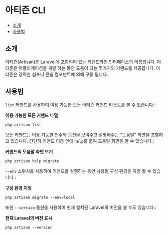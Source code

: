# 아티즌 CLI

- [소개](#introduction)
- [사용법](#usage)

<a name="introduction"></a>
## 소개

아티즌(Artisan)은 Laravel에 포함되어 있는 커맨드라인 인터페이스의 이름입니다. 아티즌은 어플리케이션을 개발 하는 동안 도움이 되는 몇가지의 커맨드를 제공합니다. 아티즌은 강력한 심포니 콘솔 컴포넌트에 의해 구동 됩니다.

<a name="usage"></a>
## 사용법

`list` 커맨드를 사용하여 이용 가능한 모든 아티즌 커맨드 리스트를 볼 수 있습니다.:

**이용 가능한 모든 커맨드 나열**

    php artisan list

모든 커맨드는 이용 가능한 인수와 옵션을 보여주고 설명해주는 "도움말" 화면을 포함하고 있습니다. 간단히 커맨드 이름 앞에 `help`를 붙여 도움말 화면을 볼 수 있습니다.:

**커맨드의 도움말 화면 보기**

	php artisan help migrate

`--env` 스위치를 사용하여 커맨드를 실행하는 동안 사용될 구성 환경을 지정 할 수 있습니다.:

**구성 환경 지정**

	php artisan migrate --env=local

또한 `--version` 옵션을 사용하여 현재 설치된 Laravel의 버전을 볼 수도 있습니다.:

**현재 Laravel의 버전 표시**

	php artisan --version
